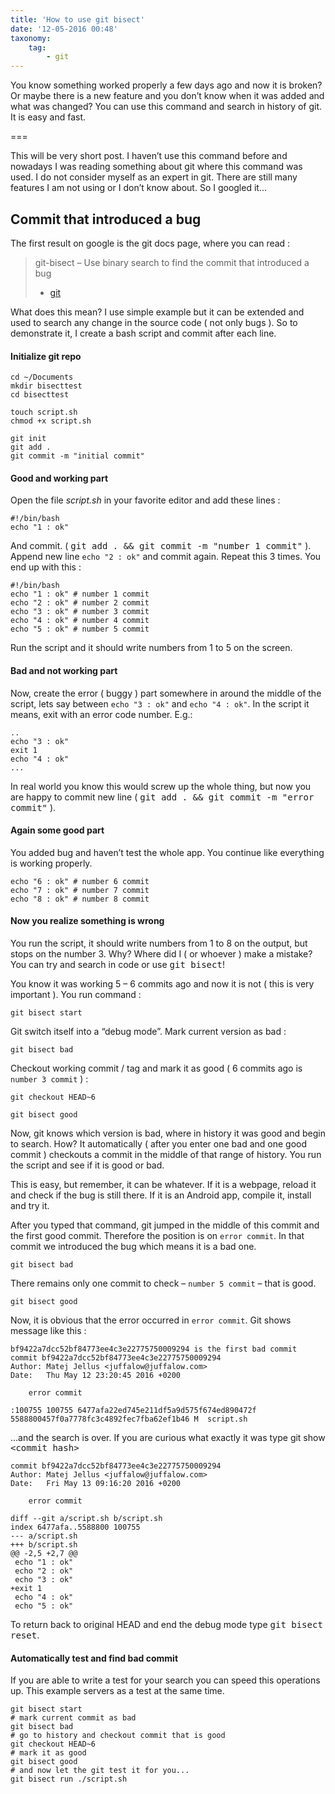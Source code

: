 ```yaml
---
title: 'How to use git bisect'
date: '12-05-2016 00:48'
taxonomy:
    tag:
        - git
---
```


You know something worked properly a few days ago and now it is broken? Or maybe there is a new feature and you don’t know when it was added and what was changed? You can use this command and search in history of git. It is easy and fast.

===

This will be very short post. I haven’t use this command before and nowadays I was reading something about git where this command was used. I do not consider myself as an expert in git. There are still many features I am not using or I don’t know about. So I googled it…

## Commit that introduced a bug

The first result on google is the git docs page, where you can read :

> git-bisect – Use binary search to find the commit that introduced a bug
> - [git](https://git-scm.com/docs/git-bisect)

What does this mean? I use simple example but it can be extended and used to search any change in the source code ( not only bugs ). So to demonstrate it, I create a bash script and commit after each line.

#### Initialize git repo

```
cd ~/Documents
mkdir bisecttest
cd bisecttest

touch script.sh
chmod +x script.sh

git init
git add .
git commit -m "initial commit"
```

#### Good and working part

Open the file *script.sh* in your favorite editor and add these lines :

```
#!/bin/bash
echo "1 : ok"
```

And commit. ( <kbd>git add . && git commit -m "number 1 commit"</kbd> ). Append new line `echo "2 : ok"` and commit again. Repeat this 3 times. You end up with this :

```
#!/bin/bash
echo "1 : ok" # number 1 commit
echo "2 : ok" # number 2 commit
echo "3 : ok" # number 3 commit
echo "4 : ok" # number 4 commit
echo "5 : ok" # number 5 commit
```

Run the script and it should write numbers from 1 to 5 on the screen.

#### Bad and not working part

Now, create the error ( buggy ) part somewhere in around the middle of the script, lets say between `echo "3 : ok"` and `echo "4 : ok"`. In the script it means, exit with an error code number. E.g.:

```
..
echo "3 : ok"
exit 1
echo "4 : ok"
...
```

In real world you know this would screw up the whole thing, but now you are happy to commit new line ( <kbd>git add . && git commit -m "error commit"</kbd> ).

#### Again some good part

You added bug and haven’t test the whole app. You continue like everything is working properly.

```
echo "6 : ok" # number 6 commit
echo "7 : ok" # number 7 commit
echo "8 : ok" # number 8 commit
```

#### Now you realize something is wrong

You run the script, it should write numbers from 1 to 8 on the output, but stops on the number 3. Why? Where did I ( or whoever ) make a mistake? You can try and search in code or use <kbd>git bisect</kbd>!

You know it was working 5 – 6 commits ago and now it is not ( this is very important ). You run command :

```
git bisect start
```

Git switch itself into a “debug mode”. Mark current version as bad :

```
git bisect bad
```

Checkout working commit / tag and mark it as good ( 6 commits ago is `number 3 commit` ) :

```
git checkout HEAD~6

git bisect good
```

Now, git knows which version is bad, where in history it was good and begin to search. How? It automatically ( after you enter one bad and one good commit ) checkouts a commit in the middle of that range of history. You run the script and see if it is good or bad.

<div class="alert alert-info" role="alert">This is easy, but remember, it can be whatever. If it is a webpage, reload it and check if the bug is still there. If it is an Android app, compile it, install and try it.</div>

After you typed that command, git jumped in the middle of this commit and the first good commit. Therefore the position is on `error commit`. In that commit we introduced the bug which means it is a bad one.

```
git bisect bad
```

There remains only one commit to check – `number 5 commit` – that is good.

```
git bisect good
```

Now, it is obvious that the error occurred in `error commit`. Git shows message like this :

```
bf9422a7dcc52bf84773ee4c3e22775750009294 is the first bad commit
commit bf9422a7dcc52bf84773ee4c3e22775750009294
Author: Matej Jellus <juffalow@juffalow.com>
Date:   Thu May 12 23:20:45 2016 +0200

    error commit

:100755 100755 6477afa22ed745e211df5a9d575f674ed890472f 5588800457f0a7778fc3c4892fec7fba62ef1b46 M	script.sh
```

...and the search is over. If you are curious what exactly it was type git show <kbd>&lt;commit hash&gt;</kbd>

```
commit bf9422a7dcc52bf84773ee4c3e22775750009294
Author: Matej Jellus <juffalow@juffalow.com>
Date:   Fri May 13 09:16:20 2016 +0200

    error commit

diff --git a/script.sh b/script.sh
index 6477afa..5588800 100755
--- a/script.sh
+++ b/script.sh
@@ -2,5 +2,7 @@
 echo "1 : ok"
 echo "2 : ok"
 echo "3 : ok"
+exit 1
 echo "4 : ok"
 echo "5 : ok"
```

To return back to original HEAD and end the debug mode type <kbd>git bisect reset</kbd>.

#### Automatically test and find bad commit

If you are able to write a test for your search you can speed this operations up. This example servers as a test at the same time.

```
git bisect start
# mark current commit as bad
git bisect bad
# go to history and checkout commit that is good
git checkout HEAD~6
# mark it as good
git bisect good
# and now let the git test it for you...
git bisect run ./script.sh
```
